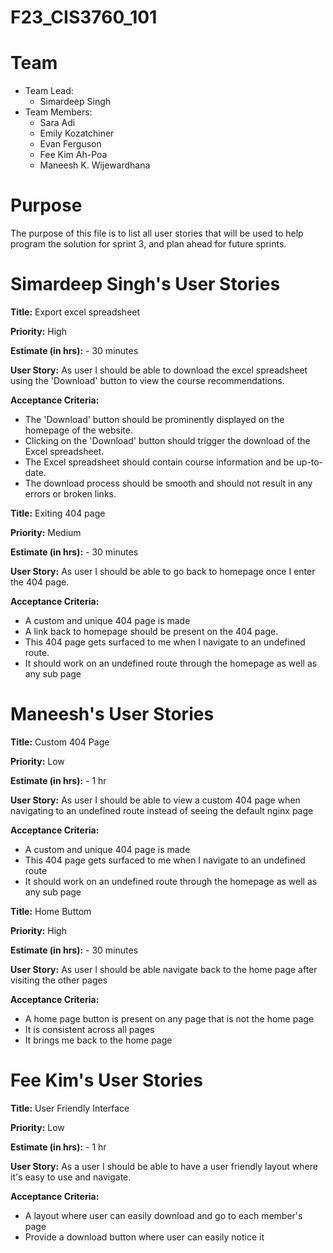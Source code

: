 # F23_CIS3760_101

# Team

-   Team Lead:
    -   Simardeep Singh
-   Team Members:
    -   Sara Adi
    -   Emily Kozatchiner
    -   Evan Ferguson
    -   Fee Kim Ah-Poa
    -   Maneesh K. Wijewardhana


# Purpose

The purpose of this file is to list all user stories that will be used to help program the solution for sprint 3, and plan ahead for future sprints.

# Simardeep Singh's User Stories

**Title:** Export excel spreadsheet

**Priority:** High

**Estimate (in hrs):** - 30 minutes

**User Story:** As user I should be able to download the excel spreadsheet using the 'Download' button to view the course recommendations.

**Acceptance Criteria:**
- The 'Download' button should be prominently displayed on the homepage of the website.
- Clicking on the 'Download' button should trigger the download of the Excel spreadsheet.
- The Excel spreadsheet should contain course information and be up-to-date.
- The download process should be smooth and should not result in any errors or broken links.

**Title:** Exiting 404 page 

**Priority:** Medium

**Estimate (in hrs):** - 30 minutes

**User Story:** As user I should be able to go back to homepage once I enter the 404 page.

**Acceptance Criteria:**
- A custom and unique 404 page is made
- A link back to homepage should be present on the 404 page.
- This 404 page gets surfaced to me when I navigate to an undefined route.
- It should work on an undefined route through the homepage as well as any sub page

# Maneesh's User Stories

**Title:** Custom 404 Page 

**Priority:** Low

**Estimate (in hrs):** - 1 hr

**User Story:** As user I should be able to view a custom 404 page when navigating to an undefined route instead of seeing the default nginx page

**Acceptance Criteria:**
- A custom and unique 404 page is made
- This 404 page gets surfaced to me when I navigate to an undefined route
- It should work on an undefined route through the homepage as well as any sub page

**Title:** Home Buttom

**Priority:** High

**Estimate (in hrs):** - 30 minutes

**User Story:** As user I should be able navigate back to the home page after visiting the other pages

**Acceptance Criteria:**
- A home page button is present on any page that is not the home page
- It is consistent across all pages
- It brings me back to the home page


# Fee Kim's User Stories

**Title:** User Friendly Interface

**Priority:** Low

**Estimate (in hrs):** - 1 hr

**User Story:** As a user I should be able to have a user friendly layout where it's easy to use and navigate.

**Acceptance Criteria:**
- A layout where user can easily download and go to each member's page
- Provide a download button where user can easily notice it

